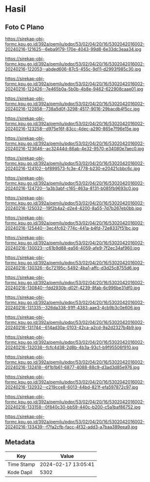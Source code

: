 # Hasil

## Foto C Plano

https://sirekap-obj-formc.kpu.go.id/392a/pemilu/pdpr/53/02/04/20/16/5302042016002-20240216-121625--6eba9179-170e-4043-99d8-6e33dc3eaa34.jpg

https://sirekap-obj-formc.kpu.go.id/392a/pemilu/pdpr/53/02/04/20/16/5302042016002-20240216-122053--abded606-87c5-455c-9d11-d2993f985c30.jpg

https://sirekap-obj-formc.kpu.go.id/392a/pemilu/pdpr/53/02/04/20/16/5302042016002-20240216-122426--7e465b0a-5b0b-4b8e-9462-622908caae01.jpg

https://sirekap-obj-formc.kpu.go.id/392a/pemilu/pdpr/53/02/04/20/16/5302042016002-20240216-122858--738a5d0f-3298-4517-9016-29bacdb4f5cc.jpg

https://sirekap-obj-formc.kpu.go.id/392a/pemilu/pdpr/53/02/04/20/16/5302042016002-20240216-123258--d975e16f-83cc-4dec-a290-865e7f96e15e.jpg

https://sirekap-obj-formc.kpu.go.id/392a/pemilu/pdpr/53/02/04/20/16/5302042016002-20240216-123646--ac32444d-86ab-4e32-9570-e34080e7aec0.jpg

https://sirekap-obj-formc.kpu.go.id/392a/pemilu/pdpr/53/02/04/20/16/5302042016002-20240216-124102--bf899573-fc3e-4778-b230-e20421cbbc6c.jpg

https://sirekap-obj-formc.kpu.go.id/392a/pemilu/pdpr/53/02/04/20/16/5302042016002-20240216-124720--1a3b3abf-c165-463a-8131-b085fb9693c0.jpg

https://sirekap-obj-formc.kpu.go.id/392a/pemilu/pdpr/53/02/04/20/16/5302042016002-20240216-125032--19f2b4a2-d2e4-4200-8a55-7d7b267eb0bb.jpg

https://sirekap-obj-formc.kpu.go.id/392a/pemilu/pdpr/53/02/04/20/16/5302042016002-20240216-125440--3ec4fc62-774c-441a-b4fd-72e8337f51bc.jpg

https://sirekap-obj-formc.kpu.go.id/392a/pemilu/pdpr/53/02/04/20/16/5302042016002-20240216-130023--c61b9d88-ea56-4059-afe9-7f2ec34af960.jpg

https://sirekap-obj-formc.kpu.go.id/392a/pemilu/pdpr/53/02/04/20/16/5302042016002-20240216-130326--6c72195c-5492-4ba1-affc-d3d25c8755d6.jpg

https://sirekap-obj-formc.kpu.go.id/392a/pemilu/pdpr/53/02/04/20/16/5302042016002-20240216-130840--fdd2930b-d02f-4239-8fab-6c996be31df0.jpg

https://sirekap-obj-formc.kpu.go.id/392a/pemilu/pdpr/53/02/04/20/16/5302042016002-20240216-131335--326da338-91ff-4383-aae3-4cb9b3c0e606.jpg

https://sirekap-obj-formc.kpu.go.id/392a/pemilu/pdpr/53/02/04/20/16/5302042016002-20240216-131744--614ad30a-0103-42ca-a2cd-9a2d2327b4b9.jpg

https://sirekap-obj-formc.kpu.go.id/392a/pemilu/pdpr/53/02/04/20/16/5302042016002-20240216-132038--fcfc4d38-2d8b-4b3a-93c1-b9f95506f910.jpg

https://sirekap-obj-formc.kpu.go.id/392a/pemilu/pdpr/53/02/04/20/16/5302042016002-20240216-132418--6f1b1b61-6877-4088-88c9-d3ad3d85e976.jpg

https://sirekap-obj-formc.kpu.go.id/392a/pemilu/pdpr/53/02/04/20/16/5302042016002-20240216-132932--c219cce8-6013-44bd-821f-efa597872c97.jpg

https://sirekap-obj-formc.kpu.go.id/392a/pemilu/pdpr/53/02/04/20/16/5302042016002-20240216-133158--0f840c30-bb59-440c-b200-c5a1baf86752.jpg

https://sirekap-obj-formc.kpu.go.id/392a/pemilu/pdpr/53/02/04/20/16/5302042016002-20240216-133439--f7fa2cfb-facc-4f32-add3-a7baa389eea9.jpg


## Metadata

| Key        | Value               |
| ---------- | ------------------- |
| Time Stamp | 2024-02-17 13:05:41 |
| Kode Dapil | 5302                |



